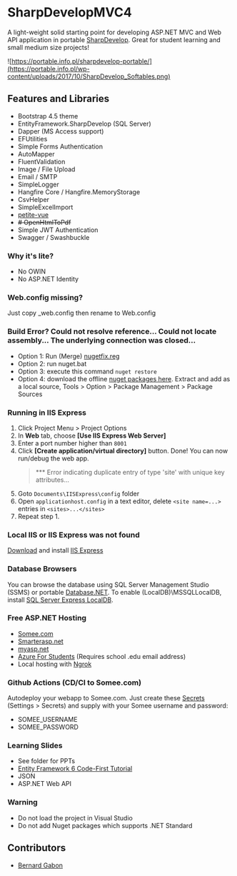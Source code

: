 
# SharpDevelopMVC4

A light-weight solid starting point for developing ASP.NET MVC and Web API application in portable [SharpDevelop](https://mega.nz/file/sJIHBbyY#O80dgllefCf07TIesoM1IMxsTqomVhLVt6_t9WG-hXA). Great for student learning and small medium size projects!

![https://portable.info.pl/sharpdevelop-portable/](https://portable.info.pl/wp-content/uploads/2017/10/SharpDevelop_Softables.png)

## Features and Libraries

- Bootstrap 4.5 theme
- EntityFramework.SharpDevelop (SQL Server)
- Dapper (MS Access support)
- EFUtilities
- Simple Forms Authentication
- AutoMapper
- FluentValidation
- Image / File Upload
- Email / SMTP
- SimpleLogger
- Hangfire Core / Hangfire.MemoryStorage
- CsvHelper
- SimpleExcelImport
- [petite-vue](https://github.com/vuejs/petite-vue)
- ~~# OpenHtmlToPdf~~
- Simple JWT Authentication
- Swagger / Swashbuckle

### Why it's lite?

- No OWIN
- No ASP.NET Identity

### Web.config missing?

Just copy _web.config then rename to Web.config

### Build Error? Could not resolve reference... Could not locate assembly... The underlying connection was closed...
- Option 1: Run (Merge) [nugetfix.reg](https://stackoverflow.com/a/53677845/1281209)
- Option 2: run nuget.bat
- Option 3: execute this command `nuget restore`
- Option 4: download the offline [nuget packages here](https://drive.google.com/file/d/1_BPJqxucppNr5WX337RRxpl8jv7YB8Kd/view?usp=sharing). Extract and add as a local source, Tools > Option > Package Management > Package Sources

### Running in IIS Express

1. Click Project Menu > Project Options
2. In **Web** tab, choose **[Use IIS Express Web Server]**
3. Enter a port number higher than `8001`
4. Click **[Create application/virtual directory]** button. Done! You can now run/debug the web app.
   > \*\*\* Error indicating duplicate entry of type 'site' with unique key attributes...
5. Goto `Documents\IISExpress\config` folder
6. Open `applicationhost.config` in a text editor, delete `<site name=...>` entries in `<sites>...</sites>`
7. Repeat step 1. 

### Local IIS or IIS Express was not found

[Download](https://www.microsoft.com/en-us/download/details.aspx?id=48264) and install [IIS Express](https://www.microsoft.com/en-us/download/details.aspx?id=48264)

### Database Browsers

You can browse the database using SQL Server Management Studio (SSMS) or portable [Database.NET](https://bit.ly/30tqqxU). To enable (LocalDB)\MSSQLLocalDB, install [SQL Server Express LocalDB](https://bit.ly/2Mlijj1).

### Free ASP.NET Hosting

- [Somee.com](https://somee.com/FreeAspNetHosting.aspx)
- [Smarterasp.net](https://www.smarterasp.net/secured_signup?plantype=FREE)
- [myasp.net](https://www.myasp.net/freeaspnethosting)
- [Azure For Students](https://azure.microsoft.com/en-us/free/students/) (Requires school .edu email address)
- Local hosting with [Ngrok](https://github.com/hubert17/ngrok-redirector)

### Github Actions (CD/CI to Somee.com)

Autodeploy your webapp to Somee.com. Just create these [Secrets](https://docs.github.com/en/actions/reference/encrypted-secrets) (Settings > Secrets) and supply with your Somee username and password: 
- SOMEE_USERNAME
- SOMEE_PASSWORD

### Learning Slides

- See folder for PPTs
- [Entity Framework 6 Code-First Tutorial](https://bernardgabon.com/blog/entity-framework-tutorial/)
- JSON
- ASP.NET Web API

### Warning

- Do not load the project in Visual Studio
- Do not add Nuget packages which supports .NET Standard 

## Contributors

- [Bernard Gabon](https://bernardgabon.com)
